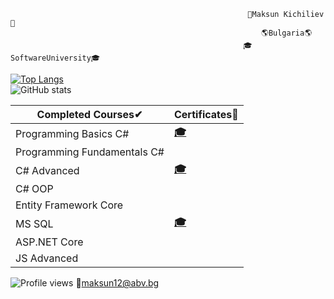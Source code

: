                                                          👋Maksun Kichiliev👋
                                                            🌎Bulgaria🌎
                                                        🎓SoftwareUniversity🎓


[![Top Langs](https://github-readme-stats.vercel.app/api/top-langs/?username=maksun12)](https://github.com/anuraghazra/github-readme-stats)  
![GitHub stats](https://github-readme-stats.vercel.app/api?username=maksun12&show_icons=true)  

| Completed Courses✔ | Certificates📜 |
| ------------- | ------------- |
| Programming Basics C# | [**🎓**](https://softuni.bg/certificates/details/81472/909d4e09)  |
| Programming Fundamentals C# | |
| C# Advanced| [**🎓**](https://softuni.bg/certificates/details/95955/878dabe8)  |
| C# OOP |  |
| Entity Framework Core |   |
| MS SQL | [**🎓**](https://softuni.bg/certificates/details/97874/f249f90d)  |
| ASP.NET Core |  |
| JS Advanced |  |

![Profile views](https://gpvc.arturio.dev/maksun12)  🔔maksun12@abv.bg
